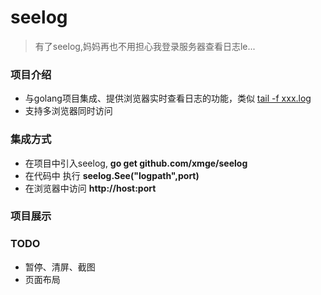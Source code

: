 # seelog
> 有了seelog,妈妈再也不用担心我登录服务器查看日志le...

### 项目介绍
* 与golang项目集成、提供浏览器实时查看日志的功能，类似 [tail -f xxx.log](https://www.cnblogs.com/fps2tao/p/7698224.html)
* 支持多浏览器同时访问

### 集成方式
* 在项目中引入seelog, **go get github.com/xmge/seelog**
* 在代码中 执行 **seelog.See("logpath",port)**
* 在浏览器中访问 **http://host:port**

### 项目展示

### TODO
* 暂停、清屏、截图
* 页面布局

